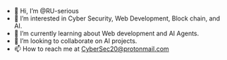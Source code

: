 - 👋 Hi, I’m @RU-serious
- 👀 I’m interested in Cyber Security, Web Development, Block chain, and AI.
- 🌱 I’m currently learning about Web development and AI Agents.  
- 💞️ I’m looking to collaborate on AI projects.
- 📫 How to reach me at CyberSec20@protonmail.com

<!---
RU-serious/RU-serious is a ✨ special ✨ repository because its `README.md` (this file) appears on your GitHub profile.
You can click the Preview link to take a look at your changes.
--->
